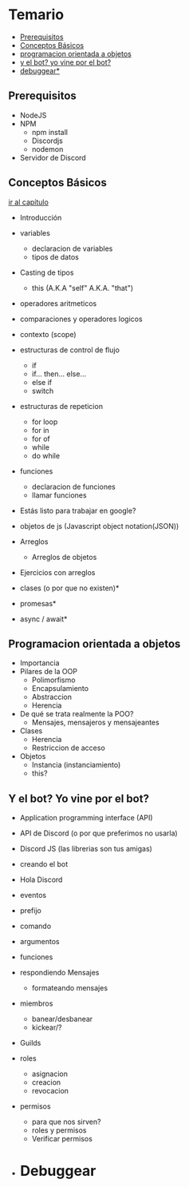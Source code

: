 # Temario
- [Prerequisitos](#prerequisitos)
- [Conceptos Básicos](#conceptos-básicos)
- [programacion orientada a objetos](#programacion-orientada-a-objetos)
- [y el bot? yo vine por el bot?](#y-el-bot%3F-yo-vine-por-el-bot%3F)
- [debuggear*](#debuggear)

## Prerequisitos
- NodeJS
- NPM
  - npm install
  - Discordjs
  - nodemon
- Servidor de Discord
	
	


## Conceptos Básicos

[ir al capítulo](./conceptosBasicos/0-introduccion.md)
- Introducción
- variables
  - declaracion de variables
  - tipos de datos
- Casting de tipos
  - this (A.K.A "self" A.K.A. "that")
- operadores aritmeticos
- comparaciones y operadores logicos
- contexto (scope)
- estructuras de control de flujo
  - if
  - if... then... else...
  - else if
  - switch
- estructuras de repeticion
  - for loop
  - for in
  - for of
  - while
  - do while

- funciones
  - declaracion de funciones
  - llamar funciones
  
- Estás listo para trabajar en google?

- objetos de js (Javascript object notation(JSON))	
- Arreglos
  - Arreglos de objetos
- Ejercicios con arreglos
- clases (o por que no existen)*
- promesas*
- async / await*	



## Programacion orientada a objetos
- Importancia
- Pilares de la OOP
  - Polimorfismo
  - Encapsulamiento
  - Abstraccion
  - Herencia
- De qué se trata realmente la POO?
  - Mensajes, mensajeros y mensajeantes
- Clases
  - Herencia
  - Restriccion de acceso
- Objetos
  - Instancia (instanciamiento)
  - this?	




## Y el bot? Yo vine por el bot?
- Application programming interface (API)
- API de Discord (o por que preferimos no usarla)
- Discord JS (las librerias son tus amigas)
- creando el bot
- Hola Discord	
- eventos
- prefijo
- comando
- argumentos
- funciones
- respondiendo Mensajes
  - formateando mensajes
- miembros
  - banear/desbanear
  - kickear/?
- Guilds

- roles
  - asignacion 
  - creacion
  - revocacion
- permisos
  - para que nos sirven?	
  - roles y permisos
  - Verificar permisos
- # Debuggear
		
